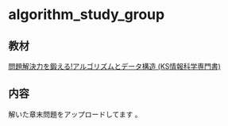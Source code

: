 # algorithm_study_group

## 教材

[問題解決力を鍛える!アルゴリズムとデータ構造 (KS情報科学専門書)](https://www.amazon.co.jp/%E5%95%8F%E9%A1%8C%E8%A7%A3%E6%B1%BA%E5%8A%9B%E3%82%92%E9%8D%9B%E3%81%88%E3%82%8B-%E3%82%A2%E3%83%AB%E3%82%B4%E3%83%AA%E3%82%BA%E3%83%A0%E3%81%A8%E3%83%87%E3%83%BC%E3%82%BF%E6%A7%8B%E9%80%A0-KS%E6%83%85%E5%A0%B1%E7%A7%91%E5%AD%A6%E5%B0%82%E9%96%80%E6%9B%B8-%E5%A4%A7%E6%A7%BB-%E5%85%BC%E8%B3%87/dp/4065128447/ref=pd_lpo_14_t_1/356-2049150-4282109?_encoding=UTF8&pd_rd_i=4065128447&pd_rd_r=ff2d87c9-ec0e-47bc-8cc6-ef30b9329574&pd_rd_w=7Ir9Y&pd_rd_wg=4QCpg&pf_rd_p=cb2cef9d-b0a3-4b58-a575-45abfc5e07e8&pf_rd_r=02MWRFFZDBCECJ53SMQD&psc=1&refRID=02MWRFFZDBCECJ53SMQD)

## 内容

解いた章末問題をアップロードしてます
。
